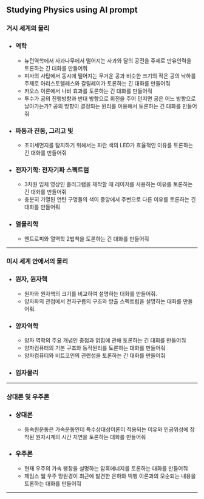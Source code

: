 ## Studying Physics using AI prompt  
### 거시 세계의 물리  
- ### 역학  
  - 뉴턴역학에서 사과나무에서 떨어지는 사과와 달의 공전을 주제로 만유인력을 토론하는 긴 대화를 만들어줘  
  - 피사의 사탑에서 동시에 떨어지는 무거운 공과 비슷한 크기의 작은 공의 낙하를 주제로 아리스토텔레스와 갈릴레이가 토론하는 긴 대화를 만들어줘  
  - 카오스 이론에서 나비 효과를 토론하는 긴 대화를 만들어줘
  - 투수가 공의 진행방향과 반대 방향으로 회전을 주어 던지면 공은 어느 방향으로 날아가는가? 공의 방향이 결정되는 원리를 이용해서 토론하는 긴 대화를 만들어줘  

- ### 파동과 진동, 그리고 빛  
  - 초미세먼지를 탐지하기 위해서는 파란 색의 LED가 효율적인 이유를 토론하는 긴 대화를 만들어줘  

- ### 전자기학: 전자기파 스펙트럼  
  - 3차원 입체 영상인 홀러그램을 제작할 때 레이저를 사용하는 이유를 토론하는 긴 대화를 만들어줘  
  - 충분히 가열된 연탄 구멍들의 색이 중앙에서 주변으로 다른 이유를 토론하는 긴 대화를 만들어줘  

- ### 열물리학
  - 엔트로피와 열역학 2법칙을 토론하는 긴 대화를 만들어줘  
---
### 미시 세계 안에서의 물리  
- ### 원자, 원자핵  
  - 원자와 원자핵의 크기를 비교하여 설명하는 대화를 만들어줘.  
  - 양자화의 관점에서 전자구름의 구조와 방출 스펙트럼을 설명하는 대화를 만들어줘.  

- ### 양자역학
  - 양자 역학의 주요 개념인 중첩과 얽힘에 관해 토론하는 긴 대회를 만들어줘
  - 양자컴퓨터의 기본 구조와 동작원리를 토론하는 대화를 만들어줘
  - 양자컴퓨터와 비트코인의 관련성을 토론하는 긴 대화를 만들어줘
    
- ### 입자물리  
---
### 상대론 및 우주론
- ### 상대론  
  - 등속원운동은 가속운동인데 특수상대성이론이 적용되는 이유와 인공위성에 장착된 원자시계의 시간 지연을 토론하는 대화를 만들어줘
- ### 우주론
  - 현재 우주의 가속 팽창을 설명하는 암흑에너지를 토론하는 대화를 만들어줘
  - 제임스 웹 우주 망원경이 최근에 발견한 은하와 빅뱅 이론과의 모순되는 내용을 토론하는 대화를 만들어줘
---
